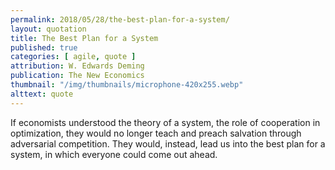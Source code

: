 ```yaml
---
permalink: 2018/05/28/the-best-plan-for-a-system/
layout: quotation
title: The Best Plan for a System
published: true
categories: [ agile, quote ]
attribution: W. Edwards Deming
publication: The New Economics
thumbnail: "/img/thumbnails/microphone-420x255.webp"
alttext: quote
---
```


If economists understood the theory of a system, the role of cooperation in optimization, they would no longer teach and 
preach salvation through adversarial competition. They would, instead, lead us into the best plan for a system, in 
which everyone could come out ahead.
